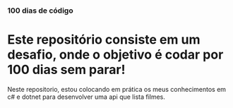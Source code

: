 ### 100 dias de código ##

# Este repositório consiste em um desafio, onde o objetivo é codar por 100 dias sem parar! 


Neste repositorio, estou colocando em prática os meus conhecimentos em c# e dotnet para desenvolver uma api que lista filmes.

